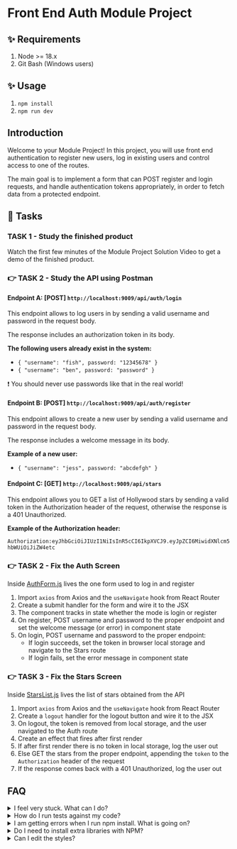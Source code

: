 # Front End Auth Module Project

## ✨ Requirements

1. Node >= 18.x
2. Git Bash (Windows users)

## ✨ Usage

1. `npm install`
2. `npm run dev`

## Introduction

Welcome to your Module Project! In this project, you will use front end authentication to register new users, log in existing users and control access to one of the routes.

The main goal is to implement a form that can POST register and login requests, and handle authentication tokens appropriately, in order to fetch data from a protected endpoint.

## 🥷 Tasks

### TASK 1 - Study the finished product

Watch the first few minutes of the Module Project Solution Video to get a demo of the finished product.

### 👉 TASK 2 - Study the API using Postman

#### Endpoint A: [POST] `http://localhost:9009/api/auth/login`

This endpoint allows to log users in by sending a valid username and password in the request body.

The response includes an authorization token in its body.

**The following users already exist in the system:**

- `{ "username": "fish", password: "12345678" }`
- `{ "username": "ben", password: "password" }`

❗ You should never use passwords like that in the real world!

#### Endpoint B: [POST] `http://localhost:9009/api/auth/register`

This endpoint allows to create a new user by sending a valid username and password in the request body.

The response includes a welcome message in its body.

**Example of a new user:**

- `{ "username": "jess", password: "abcdefgh" }`

#### Endpoint C: [GET] `http://localhost:9009/api/stars`

This endpoint allows you to GET a list of Hollywood stars by sending a valid token in the Authorization header of the request, otherwise the response is a 401 Unauthorized.

**Example of the Authorization header:**

`Authorization:eyJhbGciOiJIUzI1NiIsInR5cCI6IkpXVCJ9.eyJpZCI6MiwidXNlcm5hbWUiOiJiZW4etc`

### 👉 TASK 2 - Fix the Auth Screen

Inside [AuthForm.js](./frontend/components/AuthForm.js) lives the one form used to log in and register

1. Import `axios` from Axios and the `useNavigate` hook from React Router
2. Create a submit handler for the form and wire it to the JSX
3. The component tracks in state whether the mode is login or register
4. On register, POST username and password to the proper endpoint and set the welcome message (or error) in component state
5. On login, POST username and password to the proper endpoint:
    - If login succeeds, set the token in browser local storage and navigate to the Stars route
    - If login fails, set the error message in component state

### 👉 TASK 3 - Fix the Stars Screen

Inside [StarsList.js](./frontend/components/StarsList.js) lives the list of stars obtained from the API

1. Import `axios` from Axios and the `useNavigate` hook from React Router
2. Create a `logout` handler for the logout button and wire it to the JSX
3. On logout, the token is removed from local storage, and the user navigated to the Auth route
4. Create an effect that fires after first render
5. If after first render there is no token in local storage, log the user out
6. Else GET the stars from the proper endpoint, appending the `token` to the `Authorization` header of the request
7. If the response comes back with a 401 Unauthorized, log the user out

## FAQ

<details>
  <summary>I feel very stuck. What can I do?</summary>

Do not struggle for an unreasonable amount of time! Watch the Solution Video. Request support via one of the available channels.

</details>

<details>
  <summary>How do I run tests against my code?</summary>

This project includes no tests, but feel free to write some.

</details>

<details>
  <summary>I am getting errors when I run npm install. What is going on?</summary>

This project requires Node to be correctly installed on your computer to work. Try deleting the `node_modules` folder and running `npm install`. If that fails, try deleting both `node_modules` and `package-lock.json` before reinstalling. If all fails, please request support!

</details>

<details>
  <summary>Do I need to install extra libraries with NPM?</summary>

No. Everything you need should be installed already.

</details>

<details>
  <summary>Can I edit the styles?</summary>

Of course! Have at it. But solve the challenges first.

</details>
